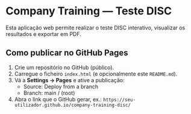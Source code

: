 # Company Training — Teste DISC

Esta aplicação web permite realizar o teste DISC interativo,
visualizar os resultados e exportar em PDF.

## Como publicar no GitHub Pages

1. Crie um repositório no GitHub (público).
2. Carregue o ficheiro `index.html` (e opcionalmente este `README.md`).
3. Vá a **Settings → Pages** e ative a publicação:
   - Source: Deploy from a branch
   - Branch: main / (root)
4. Abra o link que o GitHub gerar, ex.:
   `https://seu-utilizador.github.io/company-training-disc/`
